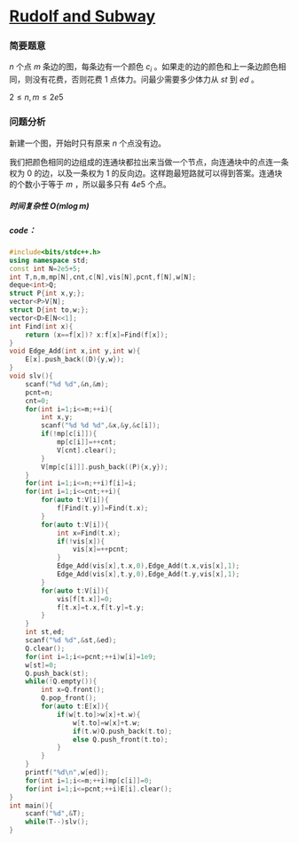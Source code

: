 # [Rudolf and Subway](https://vjudge.net.cn/problem/CodeForces-1941G)
### 简要题意
$n$ 个点 $m$ 条边的图，每条边有一个颜色 $c_i$ 。如果走的边的颜色和上一条边颜色相同，则没有花费，否则花费 $1$ 点体力。问最少需要多少体力从 $st$ 到 $ed$ 。

$2\le n, m\le 2e5$ 
### 问题分析
新建一个图，开始时只有原来 $n$ 个点没有边。

我们把颜色相同的边组成的连通块都拉出来当做一个节点，向连通块中的点连一条权为 $0$ 的边，以及一条权为 $1$ 的反向边。这样跑最短路就可以得到答案。连通块的个数小于等于 $m$ ，所以最多只有 $4e5$ 个点。

##### 时间复杂性 $O(m\log{m})$
##### code：
```cpp
#include<bits/stdc++.h>
using namespace std;
const int N=2e5+5;
int T,n,m,mp[N],cnt,c[N],vis[N],pcnt,f[N],w[N];
deque<int>Q;
struct P{int x,y;};
vector<P>V[N];
struct D{int to,w;};
vector<D>E[N<<1];
int Find(int x){
    return (x==f[x])? x:f[x]=Find(f[x]);
}
void Edge_Add(int x,int y,int w){
    E[x].push_back((D){y,w});
}
void slv(){
    scanf("%d %d",&n,&m);
    pcnt=n;
    cnt=0;
    for(int i=1;i<=m;++i){
        int x,y;
        scanf("%d %d %d",&x,&y,&c[i]);
        if(!mp[c[i]]){
            mp[c[i]]=++cnt;
            V[cnt].clear();
        }
        V[mp[c[i]]].push_back((P){x,y});
    }
    for(int i=1;i<=n;++i)f[i]=i;
    for(int i=1;i<=cnt;++i){
        for(auto t:V[i]){
            f[Find(t.y)]=Find(t.x);
        }
        for(auto t:V[i]){
            int x=Find(t.x);
            if(!vis[x]){
                vis[x]=++pcnt;
            }
            Edge_Add(vis[x],t.x,0),Edge_Add(t.x,vis[x],1);
            Edge_Add(vis[x],t.y,0),Edge_Add(t.y,vis[x],1);
        }
        for(auto t:V[i]){
            vis[f[t.x]]=0;
            f[t.x]=t.x,f[t.y]=t.y;
        }
    }
    int st,ed;
    scanf("%d %d",&st,&ed);
    Q.clear();
    for(int i=1;i<=pcnt;++i)w[i]=1e9;
    w[st]=0;
    Q.push_back(st);
    while(!Q.empty()){
        int x=Q.front();
        Q.pop_front();
        for(auto t:E[x]){
            if(w[t.to]>w[x]+t.w){
                w[t.to]=w[x]+t.w;
                if(t.w)Q.push_back(t.to);
                else Q.push_front(t.to);
            }
        }
    }
    printf("%d\n",w[ed]);
    for(int i=1;i<=m;++i)mp[c[i]]=0;
    for(int i=1;i<=pcnt;++i)E[i].clear();
}
int main(){
    scanf("%d",&T);
    while(T--)slv();
}
```
